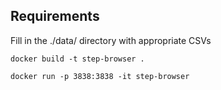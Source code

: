 ## Requirements

Fill in the ./data/ directory with appropriate CSVs

```
docker build -t step-browser .

docker run -p 3838:3838 -it step-browser
```